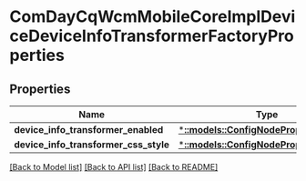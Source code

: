 # ComDayCqWcmMobileCoreImplDeviceDeviceInfoTransformerFactoryProperties

## Properties
Name | Type | Description | Notes
------------ | ------------- | ------------- | -------------
**device_info_transformer_enabled** | [***::models::ConfigNodePropertyBoolean**](configNodePropertyBoolean.md) |  | [optional] 
**device_info_transformer_css_style** | [***::models::ConfigNodePropertyString**](configNodePropertyString.md) |  | [optional] 

[[Back to Model list]](../README.md#documentation-for-models) [[Back to API list]](../README.md#documentation-for-api-endpoints) [[Back to README]](../README.md)


